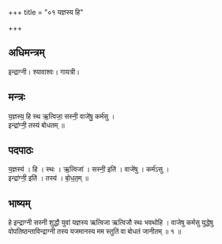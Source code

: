 +++
title = "०१ यज्ञस्य हि"

+++
## अधिमन्त्रम्
इन्द्राग्नी। श्यावाश्वः। गायत्री।

## मन्त्रः
य॒ज्ञस्य॒ हि स्थ ऋ॒त्विजा॒ सस्नी॒ वाजे॑षु॒ कर्म॑सु ।  
इन्द्रा॑ग्नी॒ तस्य॑ बोधतम् ॥

## पदपाठः
य॒ज्ञस्य॑ । हि । स्थः । ऋ॒त्विजा॑ । सस्नी॒ इति॑ । वाजे॑षु । कर्म॑ऽसु ।  
इन्द्रा॑ग्नी॒ इति॑ । तस्य॑ । बो॒ध॒त॒म् ॥

## भाष्यम्
हे इन्द्राग्नी सस्नी शुद्धौ युवां यज्ञस्य ऋत्विजा ऋत्विजौ स्थः भवथोहि । वाजेषु कर्मसु युद्धेषु वोपतिष्ठन्ताविन्द्राग्नी तस्य यजमानस्य मम स्तुतिं वा बोधतं जानीतम् ॥ १ ॥